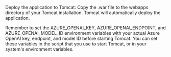 Deploy the application to Tomcat: Copy the .war file to the webapps directory of your Tomcat installation. Tomcat will automatically deploy the application.

Remember to set the AZURE_OPENAI_KEY, AZURE_OPENAI_ENDPOINT, and AZURE_OPENAI_MODEL_ID environment variables with your actual Azure OpenAI key, endpoint, and model ID before starting Tomcat. You can set these variables in the script that you use to start Tomcat, or in your system's environment variables.
